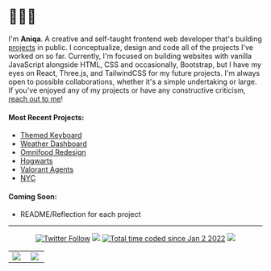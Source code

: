 <h1>👩🏻‍💻 </h1>


I'm <b>Aniqa</b>. A creative and self-taught frontend web developer that's building <a href="https://www.aniqa.dev/" target="_blank">projects</a> in public. I conceptualize, design and code all of the projects I've worked on so far. Currently, I'm focused on building websites with vanilla JavaScript alongside HTML, CSS and occasionally, Bootstrap, but I have my eyes on React, Three.js, and TailwindCSS for my future projects. I'm always open to possible collaborations, whether it's a simple undertaking or large. If you've enjoyed any of my projects or have any constructive criticism, <a href="https://twitter.com/aniqatc" target="_blank">reach out to me</a>!

<h4>Most Recent Projects:</h4>
<ul>
  <li>
    <a href="https://keyboard.aniqa.dev/" target="_blank">Themed Keyboard</a></li>
  <li>
    <a href="https://weather.aniqa.dev/" target="_blank">Weather Dashboard</a></li>
    <li>
    <a href="https://omnifood.aniqa.dev/" target="_blank">Omnifood Redesign</a></li>
    <li>
    <a href="https://hogwarts.aniqa.dev/" target="_blank">Hogwarts</a></li>
    <li>
    <a href="https://valorant.aniqa.dev/" target="_blank">Valorant Agents</a></li>
    <li>
    <a href="https://nyc.aniqa.dev/" target="_blank">NYC</a></li>
  </ul>
 
<h4>Coming Soon:</h4>
<ul>
  <li>README/Reflection for each project</li>
  </ul>

<hr/>
<div align="center">
   
<a href="https://twitter.com/aniqatc"><img alt="Twitter Follow" src="https://img.shields.io/twitter/follow/aniqatc?color=blue&style=for-the-badge"></a>    <a href="https://codepen.io/aniqatc"><img src="https://img.shields.io/badge/Codepen-aniqatc-blue?logo=codepen&style=for-the-badge"></a>    <a href="https://twitter.com/aniqatc"><img src="https://wakatime.com/badge/user/c1c1c183-d190-42bd-ae4f-09370e6fbbc6.svg?style=for-the-badge" alt="Total time coded since Jan 2 2022" /></a> <a href="https://twitter.com/aniqatc"><img src="https://komarev.com/ghpvc/?username=aniqatc&style=for-the-badge"></a>

<table>
<tr>
<td width="45%">
<a href="http://www.github.com/aniqatc"><img src="https://streak-stats.demolab.com?user=aniqatc&theme=tokyonight&hide_border=true&border_radius=10&date_format=M%20j%5B%2C%20Y%5D&mode=weekly"/></a> 

</td>
<td width="45%">
 <a href="http://www.github.com/aniqatc"><img src="https://github-readme-stats.vercel.app/api?username=aniqatc&show_icons=true&hide_border=true&border_radius=10&theme=tokyonight" /></a>
 
</table>
  
 
</div>
